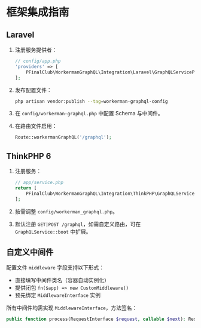 # 框架集成指南

## Laravel

1. 注册服务提供者：
   ```php
   // config/app.php
   'providers' => [
       PFinalClub\WorkermanGraphQL\Integration\Laravel\GraphQLServiceProvider::class,
   ];
   ```

2. 发布配置文件：
   ```bash
   php artisan vendor:publish --tag=workerman-graphql-config
   ```

3. 在 `config/workerman-graphql.php` 中配置 Schema 与中间件。

4. 在路由文件启用：
   ```php
   Route::workermanGraphQL('/graphql');
   ```

## ThinkPHP 6

1. 注册服务：
   ```php
   // app/service.php
   return [
       PFinalClub\WorkermanGraphQL\Integration\ThinkPHP\GraphQLService::class,
   ];
   ```

2. 按需调整 `config/workerman_graphql.php`。

3. 默认注册 `GET|POST /graphql`，如需自定义路由，可在 `GraphQLService::boot` 中扩展。

## 自定义中间件

配置文件 `middleware` 字段支持以下形式：

- 直接填写中间件类名（容器自动实例化）
- 提供闭包 `fn($app) => new CustomMiddleware()`
- 预先绑定 `MiddlewareInterface` 实例

所有中间件均需实现 `MiddlewareInterface`，方法签名：

```php
public function process(RequestInterface $request, callable $next): ResponseInterface;
```

